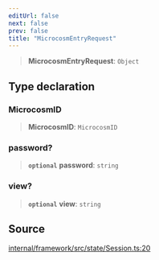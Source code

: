 ```yaml
---
editUrl: false
next: false
prev: false
title: "MicrocosmEntryRequest"
---
```


> **MicrocosmEntryRequest**: `Object`

## Type declaration

### MicrocosmID

> **MicrocosmID**: `MicrocosmID`

### password?

> **`optional`** **password**: `string`

### view?

> **`optional`** **view**: `string`

## Source

[internal/framework/src/state/Session.ts:20](https://github.com/nodenogg-in/alpha-p2p/blob/c7367f2/internal/framework/src/state/Session.ts#L20)
